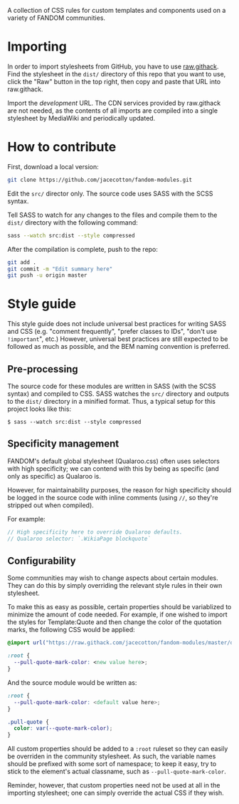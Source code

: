 A collection of CSS rules for custom templates and components used on a variety of FANDOM communities.

# Importing
In order to import stylesheets from GitHub, you have to use [raw.githack](http://raw.githack.com/). Find the stylesheet in the `dist/` directory of this repo that you want to use, click the "Raw" button in the top right, then copy and paste that URL into raw.githack.

Import the *development* URL. The CDN services provided by raw.githack are not needed, as the contents of all imports are compiled into a single stylesheet by MediaWiki and periodically updated.

# How to contribute
First, download a local version:
```bash
git clone https://github.com/jacecotton/fandom-modules.git
```

Edit the `src/` director only. The source code uses SASS with the SCSS syntax.

Tell SASS to watch for any changes to the files and compile them to the `dist/` directory with the following command:

```bash
sass --watch src:dist --style compressed
```

After the compilation is complete, push to the repo:

```bash
git add .
git commit -m "Edit summary here"
git push -u origin master
```

# Style guide
This style guide does not include universal best practices for writing SASS and CSS (e.g. "comment frequently", "prefer classes to IDs", "don't use `!important`", etc.) However, universal best practices are still expected to be followed as much as possible, and the BEM naming convention is preferred.

## Pre-processing
The source code for these modules are written in SASS (with the SCSS syntax) and compiled to CSS. SASS watches the `src/` directory and outputs to the `dist/` directory in a minified format. Thus, a typical setup for this project looks like this:

```batch
$ sass --watch src:dist --style compressed
```

## Specificity management
FANDOM's default global stylesheet (Qualaroo.css) often uses selectors with high specificity; we can contend with this by being as specific (and only as specific) as Qualaroo is.

However, for maintainability purposes, the reason for high specificity should be logged in the source code with inline comments (using `//`, so they're stripped out when compiled).

For example:

```scss
// High specificity here to override Qualaroo defaults.
// Qualaroo selector: `.WikiaPage blockquote`
```

## Configurability
Some communities may wish to change aspects about certain modules. They can do this by simply overriding the relevant style rules in their own stylesheet.

To make this as easy as possible, certain properties should be variablized to minimize the amount of code needed. For example, if one wished to import the styles for Template:Quote and then change the color of the quotation marks, the following CSS would be applied:

```css
@import url("https://raw.githack.com/jacecotton/fandom-modules/master/dist/templates/quote.css");

:root {
  --pull-quote-mark-color: <new value here>;
}
```

And the source module would be written as:

```scss
:root {
  --pull-quote-mark-color: <default value here>;
}

.pull-quote {
  color: var(--quote-mark-color);
}
```

All custom properties should be added to a `:root` ruleset so they can easily be overriden in the community stylesheet. As such, the variable names should be prefixed with some sort of namespace; to keep it easy, try to stick to the element's actual classname, such as `--pull-quote-mark-color`.

Reminder, however, that custom properties need not be used at all in the importing stylesheet; one can simply override the actual CSS if they wish.